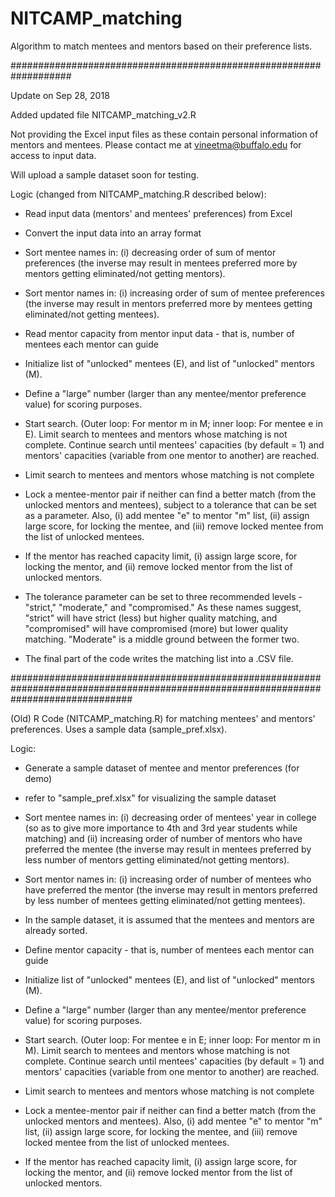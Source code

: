 # NITCAMP_matching

Algorithm to match mentees and mentors based on their preference lists.

###################################################################

Update on Sep 28, 2018

Added updated file NITCAMP_matching_v2.R

Not providing the Excel input files as these contain personal information of mentors and mentees. Please contact me  at vineetma@buffalo.edu for access to input data.

Will upload a sample dataset soon for testing.

Logic (changed from NITCAMP_matching.R described below):

- Read input data (mentors' and mentees' preferences) from Excel

- Convert the input data into an array format

- Sort mentee names in: (i) decreasing order of sum of mentor preferences (the inverse may result in mentees preferred more by mentors getting eliminated/not getting mentors). 

- Sort mentor names in: (i) increasing order of sum of mentee preferences (the inverse may result in mentors preferred more by mentees getting eliminated/not getting mentees).

- Read mentor capacity from mentor input data - that is, number of mentees each mentor can guide

- Initialize list of "unlocked" mentees (E), and list of "unlocked" mentors (M).

- Define a "large" number (larger than any mentee/mentor preference value) for scoring purposes.

- Start search. (Outer loop: For mentor m in M; inner loop: For mentee e in E). Limit search to mentees and mentors whose matching is not complete. Continue search until mentees' capacities (by default = 1) and mentors' capacities (variable from one mentor to another) are reached.

- Limit search to mentees and mentors whose matching is not complete

- Lock a mentee-mentor pair if neither can find a better match (from the unlocked mentors and mentees), subject to a tolerance that can be set as a parameter. Also, (i) add mentee "e" to mentor "m" list, (ii) assign large score, for locking the mentee, and (iii) remove locked mentee from the list of unlocked mentees.

- If the mentor has reached capacity limit, (i) assign large score, for locking the mentor, and (ii) remove locked mentor from the list of unlocked mentors.

- The tolerance parameter can be set to three recommended levels - "strict," "moderate," and "compromised." As these names suggest, "strict" will have strict (less) but higher quality matching, and "compromised" will have compromised (more) but lower quality matching. "Moderate" is a middle ground between the former two. 

- The final part of the code writes the matching list into a .CSV file.

######################################################################################################################################


(Old) R Code (NITCAMP_matching.R) for matching mentees' and mentors' preferences. Uses a sample data (sample_pref.xlsx).

Logic:

- Generate a sample dataset of mentee and mentor preferences (for demo)

- refer to "sample_pref.xlsx" for visualizing the sample dataset

- Sort mentee names in: (i) decreasing order of mentees' year in college (so as to give more importance to 4th and 3rd year students while matching) and (ii) increasing order of number of mentors who have preferred the mentee (the inverse may result in mentees preferred by less number of mentors getting eliminated/not getting mentors). 

- Sort mentor names in: (i) increasing order of number of mentees who have preferred the mentor (the inverse may result in mentors preferred by less number of mentees getting eliminated/not getting mentees).

- In the sample dataset, it is assumed that the mentees and mentors are already sorted. 

- Define mentor capacity - that is, number of mentees each mentor can guide

- Initialize list of "unlocked" mentees (E), and list of "unlocked" mentors (M).

- Define a "large" number (larger than any mentee/mentor preference value) for scoring purposes.

- Start search. (Outer loop: For mentee e in E; inner loop: For mentor m in M). Limit search to mentees and mentors whose matching is not complete. Continue search until mentees' capacities (by default = 1) and mentors' capacities (variable from one mentor to another) are reached.

- Limit search to mentees and mentors whose matching is not complete

- Lock a mentee-mentor pair if neither can find a better match (from the unlocked mentors and mentees). Also, (i) add mentee "e" to mentor "m" list, (ii) assign large score, for locking the mentee, and (iii) remove locked mentee from the list of unlocked mentees.

- If the mentor has reached capacity limit, (i) assign large score, for locking the mentor, and (ii) remove locked mentor from the list of unlocked mentors.









